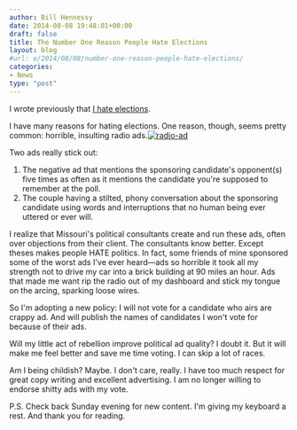 ```yaml
---
author: Bill Hennessy
date: 2014-08-08 19:48:01+00:00
draft: false
title: The Number One Reason People Hate Elections
layout: blog
#url: e/2014/08/08/number-one-reason-people-hate-elections/
categories:
- News
type: "post"
---
```


I wrote previously that [I hate elections](https://hennessysview.com/2014/07/31/im-voting-august-5-primary-printable-grid-ballot-initiatives/).

I have many reasons for hating elections. One reason, though, seems pretty common: horrible, insulting radio ads.[![radio-ad](https://hennessysview.com/wp-content/uploads/2014/08/radio-ad.png)
](https://hennessysview.com/wp-content/uploads/2014/08/radio-ad.png)

Two ads really stick out:




  1. The negative ad that mentions the sponsoring candidate's opponent(s) five times as often as it mentions the candidate you're supposed to remember at the poll.
  2. The couple having a stilted, phony conversation about the sponsoring candidate using words and interruptions that no human being ever uttered or ever will.




I realize that Missouri's political consultants create and run these ads, often over objections from their client. The consultants know better. Except theses makes people HATE politics. In fact, some friends of mine sponsored some of the worst ads I've ever heard—ads so horrible it took all my strength not to drive my car into a brick building at 90 miles an hour. Ads that made me want rip the radio out of my dashboard and stick my tongue on the arcing, sparking loose wires.

So I'm adopting a new policy: I will not vote for a candidate who airs are crappy ad. And will publish the names of candidates I won't vote for because of their ads.

Will my little act of rebellion improve political ad quality? I doubt it. But it will make me feel better and save me time voting. I can skip a lot of races.

Am I being childish? Maybe. I don't care, really. I have too much respect for great copy writing and excellent advertising. I am no longer willing to endorse shitty ads with my vote.

P.S. Check back Sunday evening for new content. I'm giving my keyboard a rest. And thank you for reading.
